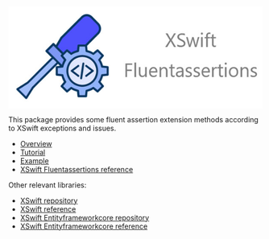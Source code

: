 
<div style="display: flex; justify-content: center; align-items: center;">
   <img src="static/logo.jpg" alt="Logo">
</div>
 

This package provides some fluent assertion extension methods according to XSwift exceptions and issues.

- [Overview](https://xswift.dev/docs/overview)  
- [Tutorial](https://xswift.dev/docs/tutorial/get-started)  
- [Example](https://github.com/xswift-project/example-xswift-task-management/tree/based-on-efcore)  
- [XSwift Fluentassertions reference](https://xswift.dev/docs/category/xswift-fluentassertions) 

Other relevant libraries:  
- [XSwift repository](https://github.com/xswift-project/xswift)  
- [XSwift reference](https://xswift.dev/docs/category/xswift)
- [XSwift Entityframeworkcore repository](https://github.com/xswift-project/xswift-entityframeworkcore)  
- [XSwift Entityframeworkcore reference](https://xswift.dev/docs/category/xswift-entiyframework)